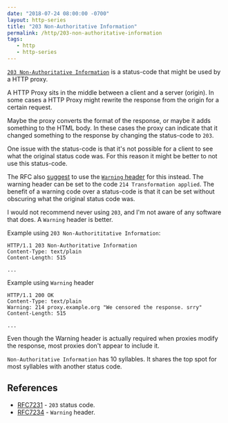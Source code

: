 ```yaml
---
date: "2018-07-24 08:00:00 -0700"
layout: http-series
title: "203 Non-Authoritative Information"
permalink: /http/203-non-authoritative-information
tags:
   - http
   - http-series
---
```


[`203 Non-Authoritative Information`][1] is a status-code that might be used by
a HTTP proxy.

A HTTP Proxy sits in the middle between a client and a server (origin). In
some cases a HTTP Proxy might rewrite the response from the origin for a
certain request.

Maybe the proxy converts the format of the response, or maybe it adds
something to the HTML body. In these cases the proxy can indicate that it
changed something to the response by changing the status-code to `203`.

One issue with the status-code is that it's not possible for a client to see
what the original status code was. For this reason it might be better to not
use this status-code.

The RFC also [suggest][1] to use the [`Warning` header][2] for this instead.
The warning header can be set to the code `214 Transformation applied`. The
benefit of a warning code over a status-code is that it can be set without
obscuring what the original status code was.

I would not recommend never using `203`, and I'm not aware of any software that
does. A `Warning` header is better.

Example using `203 Non-Authorititative Information`:

```http
HTTP/1.1 203 Non-Authoritative Information
Content-Type: text/plain
Content-Length: 515

...
```

Example using `Warning` header

```http
HTTP/1.1 200 OK
Content-Type: text/plain
Warning: 214 proxy.example.org "We censored the response. srry"
Content-Length: 515

...
```

Even though the Warning header is actually required when proxies modify
the response, most proxies don't appear to include it.

`Non-Authoritative Information` has 10 syllables. It shares the top spot for
most syllables with another status code.

References
----------

* [RFC7231][1] - `203` status code.
* [RFC7234][2] - `Warning` header.

[1]: https://tools.ietf.org/html/rfc7231#section-6.3.3
[2]: https://tools.ietf.org/html/rfc7234#section-5.5
